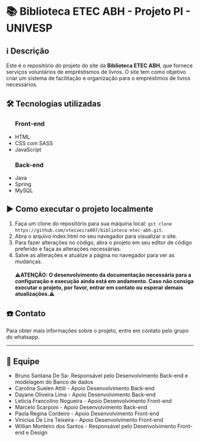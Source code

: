 

<h1><span class="emoji">📚</span> Biblioteca ETEC ABH - Projeto PI - UNIVESP </h1>

<h2><span class="emoji">&#x2139;</span> Descrição</h2>

<p>Este é o repositório do projeto do site da <strong>Biblioteca ETEC ABH</strong>, que fornece serviços voluntários de empréstismos de livros. O site tem como objetivo criar um sistema de facilitação e organização para o empréstimos de livros necessários.</p>

<h2><span class="emoji">&#x1F6E0;</span> Tecnologias utilizadas</h2>

<ul>
<h3> Front-end </h3>
	<li>HTML</li>
	<li>CSS com SASS</li>
	<li>JavaScript</li>
  <h3> Back-end </h3>
	<li>Java</li>
	<li>Spring</li>
	<li>MySQL</li>
 
  
</ul>

<h2><span class="emoji">&#x25B6;</span> Como executar o projeto localmente</h2>

<ol>
	<li>Faça um clone do repositório para sua máquina local: <code>git clone https://github.com/vteixeira007/biblioteca-etec-abh.git</code>.</li>
	<li>Abra o arquivo index.html no seu navegador para visualizar o site.</li>
	<li>Para fazer alterações no código, abra o projeto em seu editor de código preferido e faça as alterações necessárias.</li>
	<li>Salve as alterações e atualize a página no navegador para ver as mudanças.</li>

  <h4>⚠️ATENÇÃO: O desenvolvimento da documentação necessária para a configuração e execução ainda está em andamento. Caso não consiga executar o projeto, por favor, entrar em contato ou esperar demais atualizações.⚠️</h4>
</ol>


<h2><span class="emoji">☎️</span> Contato</h2>

<p>Para obter mais informações sobre o projeto, entre em contato pelo grupo do whatsapp.</p>

<hr>

<h2><span class="emoji">&#x1F465;</span> Equipe</h2>

<ul>
	<li>Bruno Santana De Sa- Responsável pelo Desenvolvimento Back-end e modelagem do Banco de dados</li>
  	<li>Carolina Suelen Attili - Apoio Desenvolvimento Back-end</li>
	<li>Dayane Oliveira Lima - Apoio Desenvolvimento Back-end</li>
  	<li>Leticia Francolino Nogueira - Apoio Desenvolvimento Front-end</li>
	<li>Marcelo Scarponi - Apoio Desenvolvimento Back-end</li>
        <li>Paola Regina Cordeiro - Apoio Desenvolvimento Front-end</li>
        <li>Vinicius De Lira Teixeira - Apoio Desenvolvimento Front-end</li>
	<li>Willian Monteiro dos Santos -  Responsável pelo Desenvolvimento Front-end e Design</li>
</ul>
